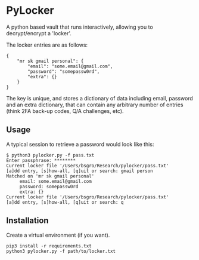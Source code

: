 PyLocker
======

A python based vault that runs interactively, allowing you to decrypt/encrypt a 'locker'.

The locker entries are as follows:

    {
        "mr sk gmail personal": {
            "email": "some.email@gmail.com",
            "password": "somepassw0rd",
            "extra": {}
        }
    }

The key is unique, and stores a dictionary of data including email, password and an extra dictionary, that can contain any arbitrary number of entries (think 2FA back-up codes, Q/A challenges, etc).

Usage
-----

A typical session to retrieve a password would look like this:

    $ python3 pylocker.py -f pass.txt
    Enter passphrase: ********
    Current locker file '/Users/bsgro/Research/pylocker/pass.txt'
    [a]dd entry, [s]how-all, [q]uit or search: gmail person
    Matched on 'mr sk gmail personal'
	     email: some.email@gmail.com
	     password: somepassw0rd
	     extra: {}
    Current locker file '/Users/bsgro/Research/pylocker/pass.txt'
    [a]dd entry, [s]how-all, [q]uit or search: q

Installation
------------

Create a virtual environment (if you want).

    pip3 install -r requirements.txt
    python3 pylocker.py -f path/to/locker.txt

